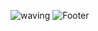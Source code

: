 ![waving](https://capsule-render.vercel.app/api?type=waving&height=200&text=MinWoo&fontAlign=80&fontAlignY=40&color=gradient)
![Footer](https://capsule-render.vercel.app/api?type=waving&color=auto&customColorList=4&height=200&section=footer)
